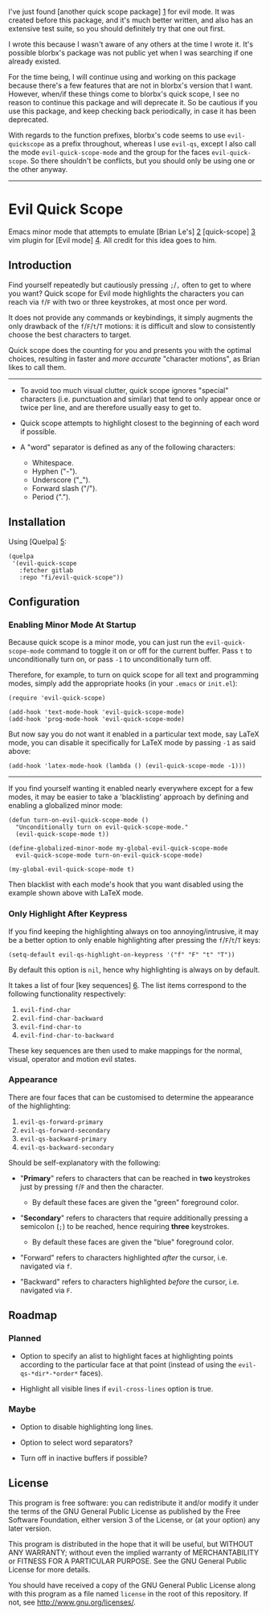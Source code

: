 I've just found [another quick scope package] [1] for evil mode. It was created
before this package, and it's much better written, and also has an extensive
test suite, so you should definitely try that one out first.

I wrote this because I wasn't aware of any others at the time I wrote it. It's
possible blorbx's package was not public yet when I was searching if one already
existed.

For the time being, I will continue using and working on this package because
there's a few features that are not in blorbx's version that I want. However,
when/if these things come to blorbx's quick scope, I see no reason to continue
this package and will deprecate it. So be cautious if you use this package, and
keep checking back periodically, in case it has been deprecated.

With regards to the function prefixes, blorbx's code seems to use
`evil-quickscope` as a prefix throughout, whereas I use `evil-qs`, except I also
call the mode `evil-quick-scope-mode` and the group for the faces
`evil-quick-scope`. So there shouldn't be conflicts, but you should only be
using one or the other anyway.

---

# Evil Quick Scope

Emacs minor mode that attempts to emulate [Brian Le's] [2] [quick-scope] [3] vim
plugin for [Evil mode] [4]. All credit for this idea goes to him.

## Introduction

Find yourself repeatedly but cautiously pressing `;`/`,` often to get to where
you want? Quick scope for Evil mode highlights the characters you can reach via
`f`/`F` with two or three keystrokes, at most once per word.

It does not provide any commands or keybindings, it simply augments the only
drawback of the `f`/`F`/`t`/`T` motions: it is difficult and slow to
consistently choose the best characters to target.

Quick scope does the counting for you and presents you with the optimal choices,
resulting in faster and *more accurate* "character motions", as Brian likes to
call them.

---

- To avoid too much visual clutter, quick scope ignores "special" characters
  (i.e. punctuation and similar) that tend to only appear once or twice per
  line, and are therefore usually easy to get to.

- Quick scope attempts to highlight closest to the beginning of each word if
  possible.

- A "word" separator is defined as any of the following characters:

  - Whitespace.
  - Hyphen ("-").
  - Underscore ("_").
  - Forward slash ("/").
  - Period (".").

## Installation

Using [Quelpa] [5]:

``` elisp
(quelpa
 '(evil-quick-scope
   :fetcher gitlab
   :repo "fi/evil-quick-scope"))
```

## Configuration

### Enabling Minor Mode At Startup

Because quick scope is a minor mode, you can just run the
`evil-quick-scope-mode` command to toggle it on or off for the current
buffer. Pass `t` to unconditionally turn on, or pass `-1` to unconditionally
turn off.

Therefore, for example, to turn on quick scope for all text and programming
modes, simply add the appropriate hooks (in your `.emacs` or `init.el`):

``` elisp
(require 'evil-quick-scope)

(add-hook 'text-mode-hook 'evil-quick-scope-mode)
(add-hook 'prog-mode-hook 'evil-quick-scope-mode)
```

But now say you do not want it enabled in a particular text mode, say LaTeX
mode, you can disable it specifically for LaTeX mode by passing `-1` as said
above:

``` elisp
(add-hook 'latex-mode-hook (lambda () (evil-quick-scope-mode -1)))
```

---

If you find yourself wanting it enabled nearly everywhere except for a few
modes, it may be easier to take a 'blacklisting' approach by defining and
enabling a globalized minor mode:

``` elisp
(defun turn-on-evil-quick-scope-mode ()
  "Unconditionally turn on evil-quick-scope-mode."
  (evil-quick-scope-mode t))

(define-globalized-minor-mode my-global-evil-quick-scope-mode
  evil-quick-scope-mode turn-on-evil-quick-scope-mode)

(my-global-evil-quick-scope-mode t)
```

Then blacklist with each mode's hook that you want disabled using the example
shown above with LaTeX mode.

### Only Highlight After Keypress

If you find keeping the highlighting always on too annoying/intrusive, it may be
a better option to only enable highlighting after pressing the `f`/`F`/`t`/`T`
keys:

``` elisp
(setq-default evil-qs-highlight-on-keypress '("f" "F" "t" "T"))
```

By default this option is `nil`, hence why highlighting is always on by
default.

It takes a list of four [key sequences] [6]. The list items correspond to the
following functionality respectively:

1. `evil-find-char`
2. `evil-find-char-backward`
3. `evil-find-char-to`
4. `evil-find-char-to-backward`

These key sequences are then used to make mappings for the normal, visual,
operator and motion evil states.

### Appearance

There are four faces that can be customised to determine the appearance of the
highlighting:

1. `evil-qs-forward-primary`
2. `evil-qs-forward-secondary`
3. `evil-qs-backward-primary`
4. `evil-qs-backward-secondary`

Should be self-explanatory with the following:

- "**Primary**" refers to characters that can be reached in **two** keystrokes
  just by pressing `f`/`F` and then the character.

  - By default these faces are given the "green" foreground color.

- "**Secondary**" refers to characters that require additionally pressing a
  semicolon (`;`) to be reached, hence requiring **three** keystrokes.

  - By default these faces are given the "blue" foreground color.

- "Forward" refers to characters highlighted *after* the cursor, i.e. navigated
  via `f`.

- "Backward" refers to characters highlighted *before* the cursor, i.e.
  navigated via `F`.

## Roadmap

### Planned

- Option to specify an alist to highlight faces at highlighting points according
  to the particular face at that point (instead of using the
  `evil-qs-*dir*-*order*` faces).

- Highlight all visible lines if `evil-cross-lines` option is true.

### Maybe

- Option to disable highlighting long lines.

- Option to select word separators?

- Turn off in inactive buffers if possible?

## License

This program is free software: you can redistribute it and/or modify it under
the terms of the GNU General Public License as published by the Free Software
Foundation, either version 3 of the License, or (at your option) any later
version.

This program is distributed in the hope that it will be useful, but WITHOUT ANY
WARRANTY; without even the implied warranty of MERCHANTABILITY or FITNESS FOR A
PARTICULAR PURPOSE. See the GNU General Public License for more details.

You should have received a copy of the GNU General Public License along with
this program as a file named `license` in the root of this repository. If not,
see <http://www.gnu.org/licenses/>.

[1]: https://github.com/blorbx/evil-quickscope
[2]: https://plus.google.com/102336503306134343850
[3]: https://github.com/unblevable/quick-scope
[4]: https://bitbucket.org/lyro/evil
[5]: https://github.com/quelpa/quelpa
[6]: http://www.gnu.org/software/emacs/manual/html_node/elisp/Key-Sequences.html
